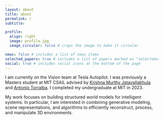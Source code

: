 ```yaml
---
layout: about
title: about
permalink: /
subtitle:

profile:
  align: right
  image: profile.jpg
  image_circular: false # crops the image to make it circular

news: false # includes a list of news items
selected_papers: true # includes a list of papers marked as "selected={true}"
social: true # includes social icons at the bottom of the page
---
```


I am currently on the Vision team at Tesla Autopilot. I was previously a Masters student at MIT CSAIL advised by [Krishna Murthy Jatavallabhula](https://krrish94.github.io/) and [Antonio Torralba](https://groups.csail.mit.edu/vision/torralbalab/). I completed my undergraduate at MIT in 2023.

My work focuses on building structured world models for intelligent systems. In particular, I am interested in combining generative modeling, scene representations, and algorithms to efficiently reconstruct, process, and manipulate 3D environments.
